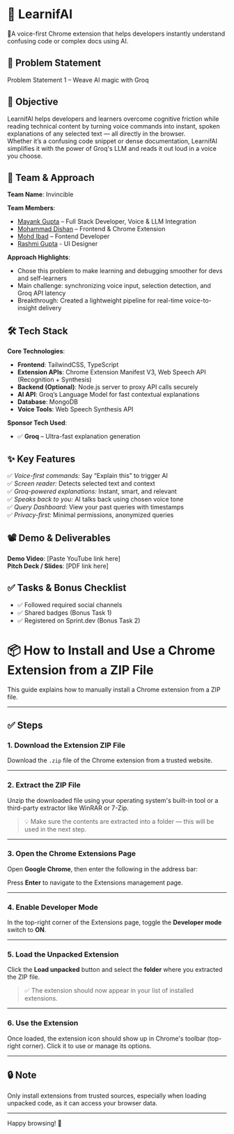 # 🚀 LearnifAI
🧠A voice-first Chrome extension that helps developers instantly understand confusing code or complex docs using AI.

## 📌 Problem Statement
Problem Statement 1 – Weave AI magic with Groq

## 🎯 Objective
LearnifAI helps developers and learners overcome cognitive friction while reading technical content by turning voice commands into instant, spoken explanations of any selected text — all directly in the browser.  
Whether it’s a confusing code snippet or dense documentation, LearnifAI simplifies it with the power of Groq's LLM and reads it out loud in a voice you choose.

## 🧠 Team & Approach
**Team Name**: Invincible

**Team Members**:
- [Mayank Gupta](https://github.com/Mayank-704/) – Full Stack Developer, Voice & LLM Integration
- [Mohammad Dishan](https://github.com/MohammadDishan) – Frontend & Chrome Extension
- [Mohd Ibad](https://github.com/Ibafiyo) – Fontend Developer
- [Rashmi Gupta](https://github.com/Rashmi149) - UI Designer

**Approach Highlights**:
- Chose this problem to make learning and debugging smoother for devs and self-learners
- Main challenge: synchronizing voice input, selection detection, and Groq API latency
- Breakthrough: Created a lightweight pipeline for real-time voice-to-insight delivery

## 🛠️ Tech Stack
**Core Technologies**:
- **Frontend**: TailwindCSS, TypeScript
- **Extension APIs**: Chrome Extension Manifest V3, Web Speech API (Recognition + Synthesis)
- **Backend (Optional)**: Node.js server to proxy API calls securely
- **AI API**: Groq’s Language Model for fast contextual explanations
- **Database**: MongoDB
- **Voice Tools**: Web Speech Synthesis API

**Sponsor Tech Used**:
- ✅ **Groq** – Ultra-fast explanation generation  

## ✨ Key Features
✅ *Voice-first commands:* Say “Explain this” to trigger AI  
✅ *Screen reader:* Detects selected text and context  
✅ *Groq-powered explanations:* Instant, smart, and relevant  
✅ *Speaks back to you:* AI talks back using chosen voice tone  
✅ *Query Dashboard:* View your past queries with timestamps  
✅ *Privacy-first:* Minimal permissions, anonymized queries  

## 📽️ Demo & Deliverables
**Demo Video**: [Paste YouTube link here]  
**Pitch Deck / Slides**: [PDF link here]

## ✅ Tasks & Bonus Checklist
- ✅ Followed required social channels  
- ✅ Shared badges (Bonus Task 1)  
- ✅ Registered on Sprint.dev (Bonus Task 2)

# 📦 How to Install and Use a Chrome Extension from a ZIP File

This guide explains how to manually install a Chrome extension from a ZIP file.

---

## ✅ Steps

### 1. Download the Extension ZIP File
Download the `.zip` file of the Chrome extension from a trusted website.

---

### 2. Extract the ZIP File
Unzip the downloaded file using your operating system's built-in tool or a third-party extractor like WinRAR or 7-Zip.

> 💡 Make sure the contents are extracted into a folder — this will be used in the next step.

---

### 3. Open the Chrome Extensions Page
Open **Google Chrome**, then enter the following in the address bar:


Press **Enter** to navigate to the Extensions management page.


---

### 4. Enable Developer Mode
In the top-right corner of the Extensions page, toggle the **Developer mode** switch to **ON**.


---

### 5. Load the Unpacked Extension
Click the **Load unpacked** button and select the **folder** where you extracted the ZIP file.

> ✅ The extension should now appear in your list of installed extensions.

---

### 6. Use the Extension
Once loaded, the extension icon should show up in Chrome's toolbar (top-right corner). Click it to use or manage its options.


---

## 🔒 Note
Only install extensions from trusted sources, especially when loading unpacked code, as it can access your browser data.

---

Happy browsing! 🚀

